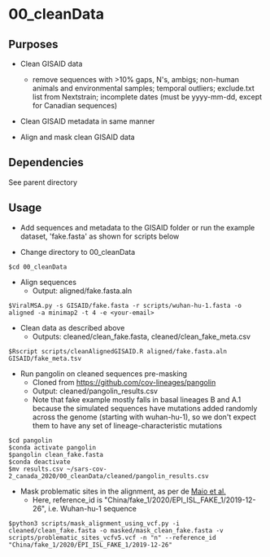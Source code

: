 # 00_cleanData

## Purposes
* Clean GISAID data
    * remove sequences with >10% gaps, N's, ambigs; non-human animals and environmental samples; temporal outliers; exclude.txt list from Nextstrain; incomplete dates (must be yyyy-mm-dd, except for Canadian sequences)
    
* Clean GISAID metadata in same manner

* Align and mask clean GISAID data

## Dependencies
See parent directory

## Usage
* Add sequences and metadata to the GISAID folder or run the example dataset, 'fake.fasta' as shown for scripts below

* Change directory to 00_cleanData
```console
$cd 00_cleanData
```

* Align sequences 
   * Output: aligned/fake.fasta.aln 
```console
$ViralMSA.py -s GISAID/fake.fasta -r scripts/wuhan-hu-1.fasta -o aligned -a minimap2 -t 4 -e <your-email>
```

* Clean data as described above
   * Outputs: cleaned/clean_fake.fasta, cleaned/clean_fake_meta.csv
```console
$Rscript scripts/cleanAlignedGISAID.R aligned/fake.fasta.aln GISAID/fake_meta.tsv
```

* Run pangolin on cleaned sequences pre-masking
    * Cloned from https://github.com/cov-lineages/pangolin
    * Output: cleaned/pangolin_results.csv
    * Note that fake example mostly falls in basal lineages B and A.1 because the simulated sequences have mutations added randomly across the genome (starting with wuhan-hu-1), so we don't expect them to have any set of lineage-characteristic mutations
```console
$cd pangolin
$conda activate pangolin
$pangolin clean_fake.fasta
$conda deactivate 
$mv results.csv ~/sars-cov-2_canada_2020/00_cleanData/cleaned/pangolin_results.csv
```

* Mask problematic sites in the alignment, as per de [Maio et al.](https://virological.org/t/issues-with-sars-cov-2-sequencing-data/473)
    * Here, reference_id is "China/fake_1/2020/EPI_ISL_FAKE_1/2019-12-26", i.e. Wuhan-hu-1 sequence
```console
$python3 scripts/mask_alignment_using_vcf.py -i cleaned/clean_fake.fasta -o masked/mask_clean_fake.fasta -v scripts/problematic_sites_vcfv5.vcf -n "n" --reference_id "China/fake_1/2020/EPI_ISL_FAKE_1/2019-12-26"
```

